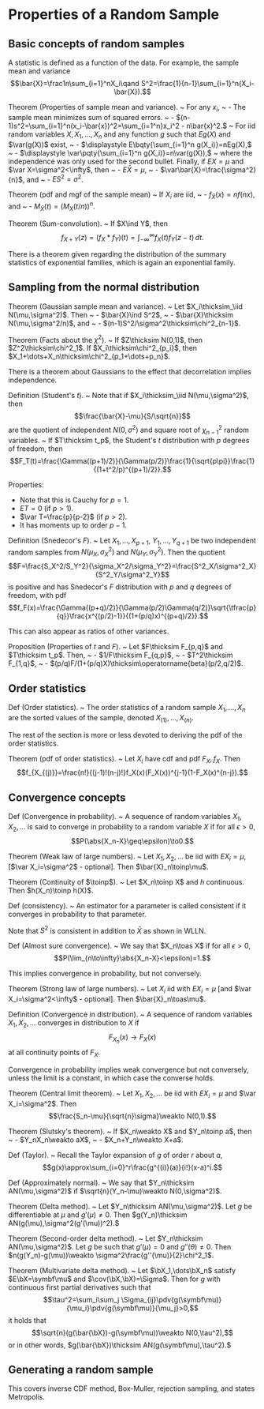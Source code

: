 # Properties of a Random Sample


## Basic concepts of random samples

A statistic is defined as a function of the data. For example, the sample mean and variance $$\bar{X}=\frac1n\sum_{i=1}^nX_i\qand S^2=\frac{1}{n-1}\sum_{i=1}^n(X_i-\bar{X}).$$

Theorem (Properties of sample mean and variance).
 ~ For any $x_i$,
 ~ - The sample mean minimizes sum of squared errors.
 ~ - $(n-1)s^2=\sum_{i=1}^n(x_i-\bar{x})^2=\sum_{i=1^n}x_i^2 - n\bar{x}^2.$
 ~ For iid random variables $X,X_1,\dots,X_n$ and any function $g$ such that $Eg(X)$ and $\var(g(X))$ exist,
 ~ - $\displaystyle E\bqty{\sum_{i=1}^n g(X_i)}=nEg(X),$
 ~ - $\displaystyle \var\pqty{\sum_{i=1}^n g(X_i)}=n\var(g(X)),$
 ~ where the independence was only used for the second bullet. Finally, if $EX=\mu$ and $\var X=\sigma^2<\infty$, then
 ~ - $E\bar{X}=\mu$,
 ~ - $\var\bar{X}=\frac{\sigma^2}{n}$, and
 ~ - $ES^2=\sigma^2$.

Theorem (pdf and mgf of the sample mean)
 ~ If $X_i$ are iid,
 ~ - $f_{\bar{X}}(x)=nf(nx)$, and
 ~ - $M_{\bar{X}}(t)=(M_X(t/n))^n$.

Theorem (Sum-convolution).
 ~ If $X\ind Y$, then $$f_{X+Y}(z)=(f_X*f_Y)(t)=\int_{-\infty}^\infty f_X(t)f_Y(z-t)\,dt.$$

There is a theorem given regarding the distribution of the summary statistics of exponential families, which is again an exponential family.


## Sampling from the normal distribution

Theorem (Gaussian sample mean and variance).
 ~ Let $X_i\thicksim_\iid N(\mu,\sigma^2)$. Then
 ~ - $\bar{X}\ind S^2$,
 ~ - $\bar{X}\thicksim N(\mu,\sigma^2/n)$, and
 ~ - $(n-1)S^2/\sigma^2\thicksim\chi^2_{n-1}$.

Theorem (Facts about the $\chi^2$).
 ~ If $Z\thicksim N(0,1)$, then $Z^2\thicksim\chi^2_1$. If $X_i\thicksim\chi^2_{p_i}$, then $X_1+\dots+X_n\thicksim\chi^2_{p_1+\dots+p_n}$.

There is a theorem about Gaussians to the effect that decorrelation implies independence.

Definition (Student's $t$).
 ~ Note that if $X_i\thicksim_\iid N(\mu,\sigma^2)$, then $$\frac{\bar{X}-\mu}{S/\sqrt{n}}$$ are the quotient of independent $N(0,\sigma^2)$ and square root of $\chi^2_{n-1}$ random variables.
 ~ If $T\thicksim t_p$, the Student's $t$ distribution with $p$ degrees of freedom, then $$F_T(t)=\frac{\Gamma((p+1)/2)}{\Gamma(p/2)}\frac{1}{\sqrt{p\pi}}\frac{1}{(1+t^2/p)^{(p+1)/2}}.$$

Properties:

 - Note that this is Cauchy for $p=1$.
 - $ET=0$ (if $p>1$).
 - $\var T=\frac{p}{p-2}$ (if $p>2$).
 - It has moments up to order $p-1$.

Definition (Snedecor's $F$).
 ~ Let $X_1,\dots,X_{p+1}$, $Y_1,\dots,Y_{q+1}$ be two independent random samples from $N(\mu_X,\sigma_X^2)$ and $N(\mu_Y,\sigma_Y^2)$. Then the quotient $$F=\frac{S_X^2/S_Y^2}{\sigma_X^2/\sigma_Y^2}=\frac{S^2_X/\sigma^2_X}{S^2_Y/\sigma^2_Y}$$ is positive and has Snedecor's $F$ distribution with $p$ and $q$ degrees of freedom, with pdf $$f_F(x)=\frac{\Gamma((p+q)/2)}{\Gamma(p/2)\Gamma(q/2)}\sqrt{\tfrac{p}{q}}\frac{x^{(p/2)-1}}{(1+(p/q)x)^{(p+q)/2}}.$$

This can also appear as ratios of other variances.

Proposition (Properties of $t$ and $F$).
 ~ Let $F\thicksim F_{p,q}$ and $T\thicksim t_p$. Then,
 ~ - $1/F\thicksim F_{q,p}$,
 ~ - $T^2\thicksim F_{1,q}$,
 ~ - $(p/q)F/(1+(p/q)X)\thicksim\operatorname{beta}(p/2,q/2)$.


## Order statistics

Def (Order statistics).
 ~ The order statistics of a random sample $X_1,\dots,X_n$ are the sorted values of the sample, denoted $X_{(1)},\dots,X_{(n)}$.

The rest of the section is more or less devoted to deriving the pdf of the order statistics.

Theorem (pdf of order statistics).
 ~ Let $X_i$ have cdf and pdf $F_X,f_X$. Then $$f_{X_{(j)}}=\frac{n!}{(j-1)!(n-j)!}f_X(x)(F_X(x))^{j-1}(1-F_X(x)^{n-j}).$$


## Convergence concepts

Def (Convergence in probability).
 ~ A sequence of random variables $X_1,X_2,\dots$ is said to converge in probability to a random variable $X$ if for all $\epsilon>0$,$$P(\abs{X_n-X}\geq\epsilon)\to0.$$

Theorem (Weak law of large numbers).
 ~ Let $X_1,X_2,\dots$ be iid with $EX_i=\mu$, [$\var X_i=\sigma^2$ - optional]. Then $\bar{X}_n\toinp\mu$.

Theorem (Continuity of $\toinp$).
 ~ Let $X_n\toinp X$ and $h$ continuous. Then $h(X_n)\toinp h(X)$.

Def (consistency).
 ~ An estimator for a parameter is called consistent if it converges in probability to that parameter.

Note that $S^2$ is consistent in addition to $\bar{X}$ as shown in WLLN.

Def (Almost sure convergence).
 ~ We say that $X_n\toas X$ if for all $\epsilon>0$, $$P(\lim_{n\to\infty}\abs{X_n-X}<\epsilon)=1.$$

This implies convergence in probability, but not conversely.

Theorem (Strong law of large numbers).
 ~ Let $X_i$ iid with $EX_i=\mu$ [and $\var X_i=\sigma^2<\infty$ - optional]. Then $\bar{X}_n\toas\mu$.

Definition (Convergence in distribution).
 ~ A sequence of random variables $X_1,X_2,\dots$ converges in distribution to $X$ if $$F_{X_n}(x)\to F_X(x)$$ at all continuity points of $F_X$.

Convergence in probability implies weak convergence but not conversely, unless the limit is a constant, in which case the converse holds.

Theorem (Central limit theorem).
 ~ Let $X_1,X_2,\dots$ be iid with $EX_i=\mu$ and $\var X_i=\sigma^2$. Then $$\frac{S_n-\mu}{\sqrt{n}\sigma}\weakto N(0,1).$$

Theorem (Slutsky's theorem).
 ~ If $X_n\weakto X$ and $Y_n\toinp a$, then
 ~ - $Y_nX_n\weakto aX$,
 ~ - $X_n+Y_n\weakto X+a$.

Def (Taylor).
 ~ Recall the Taylor expansion of $g$ of order $r$ about $a$, $$g(x)\approx\sum_{i=0}^r\frac{g^{(i)}(a)}{i!}(x-a)^i.$$

Def (Approximately normal).
 ~ We say that $Y_n\thicksim AN(\mu,\sigma^2)$ if $\sqrt{n}(Y_n-\mu)\weakto N(0,\sigma^2)$.

Theorem (Delta method).
 ~ Let $Y_n\thicksim AN(\mu,\sigma^2)$. Let $g$ be differentiable at $\mu$ and $g'(\mu)\neq 0$. Then $g(Y_n)\thicksim AN(g(\mu),\sigma^2(g'(\mu))^2).$

Theorem (Second-order delta method).
 ~ Let $Y_n\thicksim AN(\mu,\sigma^2)$. Let $g$ be such that $g'(\mu)=0$ and $g''(\theta)\neq0$. Then $n(g(Y_n)-g(\mu))\weakto \sigma^2\frac{g''(\mu)}{2}\chi^2_1$.

Theorem (Multivariate delta method).
 ~ Let $\bX_1,\dots\bX_n$ satisfy $E\bX=\symbf\mu$ and $\cov(\bX,\bX)=\Sigma$. Then for $g$ with continuous first partial derivatives such that $$\tau^2=\sum_i\sum_j \Sigma_{ij}\pdv{g(\symbf\mu)}{\mu_i}\pdv{g(\symbf\mu)}{\mu_j}>0,$$ it holds that $$\sqrt{n}(g(\bar{\bX})-g(\symbf\mu))\weakto N(0,\tau^2),$$or in other words, $g(\bar{\bX})\thicksim AN(g(\symbf\mu),\tau^2).$


## Generating a random sample

This covers inverse CDF method, Box-Muller, rejection sampling, and states Metropolis.



